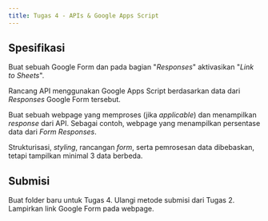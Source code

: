```yaml
---
title: Tugas 4 - APIs & Google Apps Script
---
```


## Spesifikasi
Buat sebuah Google Form dan pada bagian "*Responses*" aktivasikan "*Link to Sheets*".

Rancang API menggunakan Google Apps Script berdasarkan data dari *Responses* Google Form tersebut.

Buat sebuah webpage yang memproses (jika *applicable*) dan menampilkan *response* dari API. Sebagai contoh, webpage yang menampilkan persentase data dari *Form Responses*. 

Strukturisasi, *styling*, rancangan *form*, serta pemrosesan data dibebaskan, tetapi tampilkan minimal 3 data berbeda. 

## Submisi
Buat folder baru untuk Tugas 4. Ulangi metode submisi dari Tugas 2. Lampirkan link Google Form pada webpage.
